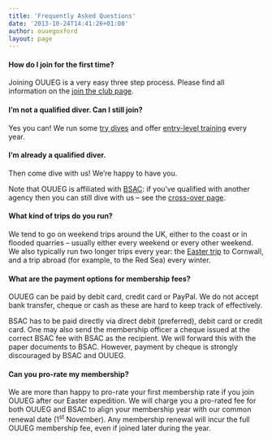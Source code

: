 ```yaml
---
title: 'Frequently Asked Questions'
date: '2013-10-24T14:41:26+01:00'
author: ouuegoxford
layout: page
---
```


#### How do I join for the first time?

Joining OUUEG is a very easy three step process. Please find all information on the [join the club page](/membership/join/ "Join us").

#### I’m not a qualified diver. Can I still join?

Yes you can! We run some [try dives](/diving/try/) and offer [entry-level training](https://ouueg.com/training/learn-to-dive/) every year.

#### I’m already a qualified diver.

Then come dive with us! We’re happy to have you.

Note that OUUEG is affiliated with [BSAC](https://www.bsac.com): if you’ve qualified with another agency then you can still dive with us – see the [cross-over page](/membership/crossing-over).

#### What kind of trips do you run?

We tend to go on weekend trips around the UK, either to the coast or in flooded quarries – usually either every weekend or every other weekend. We also typically run two longer trips every year: the [Easter trip](/diving/easter-trip) to Cornwall, and a trip abroad (for example, to the Red Sea) every winter.

#### What are the payment options for membership fees?

OUUEG can be paid by debit card, credit card or PayPal. We do not accept bank transfer, cheque or cash as these are hard to keep track of effectively.

BSAC has to be paid directly via direct debit (preferred), debit card or credit card. One may also send the membership officer a cheque issued at the correct BSAC fee with BSAC as the recipient. We will forward this with the paper documents to BSAC. However, payment by cheque is strongly discouraged by BSAC and OUUEG.

#### Can you pro-rate my membership?

We are more than happy to pro-rate your first membership rate if you join OUUEG after our Easter expedition. We will charge you a pro-rated fee for both OUUEG and BSAC to align your membership year with our common renewal date (1<sup>st</sup> November). Any membership renewal will incur the full OUUEG membership fee, even if joined later during the year.
